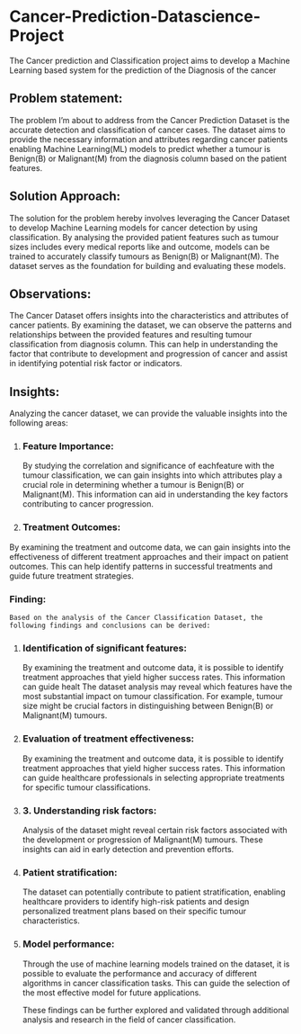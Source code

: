 # Cancer-Prediction-Datascience-Project
The Cancer prediction and Classification project aims to develop a Machine Learning based system for the prediction of the Diagnosis of the cancer
## Problem statement:
The problem I’m about to address from the Cancer Prediction Dataset is the accurate detection and classification of cancer cases. The  dataset aims to provide the necessary information and attributes regarding cancer patients enabling Machine Learning(ML) models to predict whether a tumour is Benign(B) or Malignant(M) from the diagnosis column based on the patient features.
## Solution Approach:
The solution for the problem hereby involves leveraging the Cancer Dataset to develop Machine Learning models for cancer detection by using classification. By analysing the provided patient features such as tumour sizes includes every medical reports like and outcome, models can be trained to accurately classify tumours as Benign(B) or Malignant(M). The dataset serves as the foundation for building and evaluating these models.
## Observations:
The Cancer Dataset offers insights into the characteristics and attributes of cancer patients. By examining the dataset, we can observe the patterns and relationships between the provided features and resulting tumour classification from diagnosis column. This can help in understanding the factor that contribute to development and progression of cancer and assist in identifying potential risk factor or indicators.
## Insights:
Analyzing the cancer dataset, we can provide the valuable insights into the following areas:
1. ### Feature Importance:
   By studying the correlation and significance of eachfeature with the tumour classification, we can gain insights into which attributes play a crucial role in determining whether a tumour is Benign(B) or Malignant(M). This information can aid in understanding the key factors contributing to cancer progression.
2. ### Treatment Outcomes: 
By examining the treatment and outcome data, we can gain insights into the effectiveness of different treatment approaches and their impact on patient outcomes.
This can help identify patterns in successful treatments and guide future treatment strategies.
### Finding:
	Based on the analysis of the Cancer Classification Dataset, the following findings and conclusions can be derived:
1. ### Identification of significant features:
   By examining the treatment and outcome data, it is possible to identify treatment approaches that yield higher success rates. This information can guide healt   The dataset analysis may reveal which features have the most substantial impact on tumour classification. For example, tumour size might be crucial factors in distinguishing between Benign(B) or Malignant(M) tumours.
2. ### Evaluation of treatment effectiveness:
    By examining the treatment and outcome data, it is possible to identify treatment approaches that yield higher success rates. This information can guide healthcare professionals in selecting appropriate treatments for specific tumour classifications.
3. ### 3.	Understanding risk factors:
    Analysis of the dataset might reveal certain risk factors associated with the development or progression of Malignant(M) tumours. These insights can aid in early detection and prevention efforts.
4. ### Patient stratification:
    The dataset can potentially contribute to patient stratification, enabling healthcare providers to identify high-risk patients and design personalized treatment plans based on their specific tumour characteristics.
5. ### Model performance:
    Through the use of machine learning models trained on the dataset, it is possible to evaluate the performance and accuracy of different algorithms in cancer classification tasks. This can guide the selection of the most effective model for future applications.

   These findings can be further explored and validated through additional analysis and research in the field of cancer classification.        
